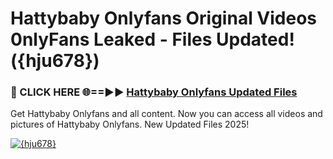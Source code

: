 # Hattybaby Onlyfans Original Videos 0nlyFans Leaked - Files Updated! ({hju678})

<h3>🔴 CLICK HERE 🌐==►► <a href="https://tinyurl.com/ms9xzufz" rel="nofollow">Hattybaby Onlyfans Updated Files</a></h3>

Get Hattybaby Onlyfans and all content. Now you can access all videos and pictures of Hattybaby Onlyfans. New Updated Files 2025!

[![{hju678}](https://i.imgur.com/PQ7UWWw.gif)](https://tinyurl.com/ms9xzufz)
